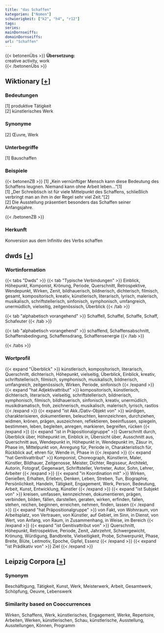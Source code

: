 ```yaml
---
title: "das Schaffen"
kategorien: ["Nomen"]
schwierigkeit: ["k2", "h4", "r12"]
tags:
series:
mainDornseiffs:
domainDornseiffs:
url: "Schaffen"
---
```


{{< betonenÜbs >}}
**Übersetzung:**  
creative activity, work  
{{< /betonenÜbs >}}

## Wiktionary [[+](https://de.wiktionary.org/wiki/Schaffen)]

### Bedeutungen
[1] produktive Tätigkeit  
[2] künstlerisches Werk  

### Synonyme
[2] Œuvre, Werk  

### Unterbegriffe
[1] Bauschaffen  

### Beispiele
{{< betonenZB >}}
[1] „Kein vernünftiger Mensch kann diese Bedeutung des Schaffens leugnen. Niemand kann ohne Arbeit leben…“[1]  
[1] „Der Schreibtisch ist für viele Mittelpunkt des Schaffens, schließlich verbringt man an ihm in der Regel sehr viel Zeit.“[2]  
[2] Die Ausstellung präsentiert besonders das Schaffen seiner Anfangsjahre.  

{{< /betonenZB >}}
### Herkunft
Konversion aus dem Infinitiv des Verbs schaffen  



## dwds [[+](https://www.dwds.de/wb/Schaffen)]

### Wortinformation
{{< tabs "Dwds" >}}
{{< tab "Typische Verbindungen" >}}
Einblick, Höhepunkt, Komponist, Krönung, Periode, Querschnitt, Retrospektive, Wendepunkt, Wirken, Zenit, bildhauerisch, bildnerisch, dichterisch, filmisch, gesamt, kompositorisch, kreativ, künstlerisch, literarisch, lyrisch, malerisch, musikalisch, schriftstellerisch, sinfonisch, symphonisch, umfangreich, unermüdlich, vielseitig, zeitgenössisch, Überblick
{{< /tab >}}

{{< tab "alphabetisch vorangehend" >}}
Schaffell, Schaffel, Schaffe, Schaff, Schafeuter
{{< /tab >}}

{{< tab "alphabetisch vorangehend" >}}
schaffend, Schaffensabschnitt, Schaffensbedingung, Schaffensdrang, Schaffensenergie
{{< /tab >}}

{{< /tabs >}}

### Wortprofil
{{< expand "Überblick" >}} künstlerisch, kompositorisch, literarisch, Querschnitt, dichterisch, Höhepunkt, vielseitig, Überblick, Einblick, kreativ, schriftstellerisch, filmisch, symphonisch, musikalisch, bildnerisch, umfangreich, zeitgenössisch, Wirken, Periode, sinfonisch {{< /expand >}}
{{< expand "hat Adjektivattribut" >}} kompositorisch, künstlerisch, dichterisch, literarisch, vielseitig, schriftstellerisch, bildnerisch, symphonisch, filmisch, bildhauerisch, sinfonisch, kreativ, unermüdlich, musikdramatisch, froh, zeichnerisch, musikalisch, malerisch, lyrisch, rastlos {{< /expand >}}
{{< expand "ist Akk./Dativ-Objekt von" >}} würdigen, charakterisieren, dokumentieren, beleuchten, kennzeichnen, durchziehen, widmen, krönen, prägen, auszeichnen, reflektieren, beeinflussen, spiegeln, bestimmen, leben, begleiten, anregen, markieren, begreifen, rücken {{< /expand >}}
{{< expand "ist in Präpositionalgruppe" >}} Querschnitt durch, Überblick über, Höhepunkt im, Einblick in, Übersicht über, Ausschnitt aus, Querschnitt aus, Wendepunkt in, Höhepunkt in, Wendepunkt im, Zäsur in, Phase im, Mittelpunkt von, Anregung für, Periode in, Charakteristisch für, Rückblick auf, ehren für, Wende in, Phase in {{< /expand >}}
{{< expand "hat Genitivattribut" >}} Komponist, Choreograph, Künstlerin, Maler, Künstler, Bildhauer, Zeitgenosse, Meister, Dichter, Regisseur, Architekt, Autorin, Fotograf, Gegenwart, Schriftsteller, Vertreter, Autor, Sohn, Lehrer, Arbeiter {{< /expand >}}
{{< expand "in Koordination mit" >}} Wirken, Genießen, Erhalten, Erleben, Denken, Leben, Streben, Tun, Biographie, Persönlichkeit, Handeln, Tätigkeit, Engagement, Werk, Person, Bedeutung, Arbeit, Kunst, Entwicklung, Künstler {{< /expand >}}
{{< expand "ist Subjekt von" >}} kreisen, umfassen, kennzeichnen, dokumentieren, prägen, verbinden, bilden, fällen, darstellen, geraten, wirken, erfinden, fallen, stehen, reichen, beginnen, erreichen, nehmen, finden, lassen {{< /expand >}}
{{< expand "hat Präpositionalgruppe" >}} von Fakt, von Wohnraum, von Arbeitsplatz, von Vertrauen, von Künstler, auf Gebiet, im Sinn, in Dienst, von Wert, von Anfang, von Raum, in Zusammenhang, in Weise, im Bereich {{< /expand >}}
{{< expand "ist Genitivattribut von" >}} Querschnitt, Höhepunkt, Retrospektive, Periode, Zenit, Jahrzehnt, Schwergewicht, Krönung, Würdigung, Bandbreite, Vielseitigkeit, Probe, Schwerpunkt, Phase, Breite, Blüte, Leitmotiv, Epoche, Gipfel, Essenz {{< /expand >}}
{{< expand "ist Prädikativ von" >}} Ziel {{< /expand >}}

## Leipzig Corpora [[+](https://corpora.uni-leipzig.de/en/res?word=Schaffen&corpusId=deu_newscrawl-public_2018)]


### Synonym
Beschäftigung, Tätigkeit, Kunst, Werk, Meisterwerk, Arbeit, Gesamtwerk, Schöpfung, Oeuvre, Lebenswerk


### Similarity based on Cooccurrences
Wirken, Schaffens, Werk, künstlerisches, Engagement, Werke, Repertoire, Arbeiten, Werken, künstlerischen, Schau, künstlerische, Ausstellung, Ausstellungen, Können, Programm

